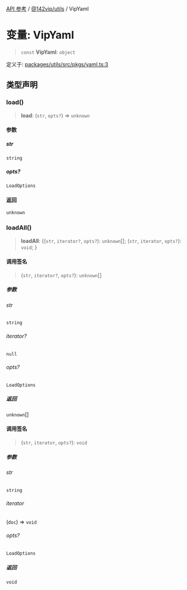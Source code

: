 [API 参考](../../../index.md) / [@142vip/utils](../index.md) / VipYaml

# 变量: VipYaml

> `const` **VipYaml**: `object`

定义于: [packages/utils/src/pkgs/yaml.ts:3](https://github.com/142vip/core-x/blob/bdff6769b69266ddfe7392709afaa643b39c00f4/packages/utils/src/pkgs/yaml.ts#L3)

## 类型声明

### load()

> **load**: (`str`, `opts?`) => `unknown`

#### 参数

##### str

`string`

##### opts?

`LoadOptions`

#### 返回

`unknown`

### loadAll()

> **loadAll**: \{(`str`, `iterator?`, `opts?`): `unknown`[]; (`str`, `iterator`, `opts?`): `void`; \}

#### 调用签名

> (`str`, `iterator?`, `opts?`): `unknown`[]

##### 参数

###### str

`string`

###### iterator?

`null`

###### opts?

`LoadOptions`

##### 返回

`unknown`[]

#### 调用签名

> (`str`, `iterator`, `opts?`): `void`

##### 参数

###### str

`string`

###### iterator

(`doc`) => `void`

###### opts?

`LoadOptions`

##### 返回

`void`
